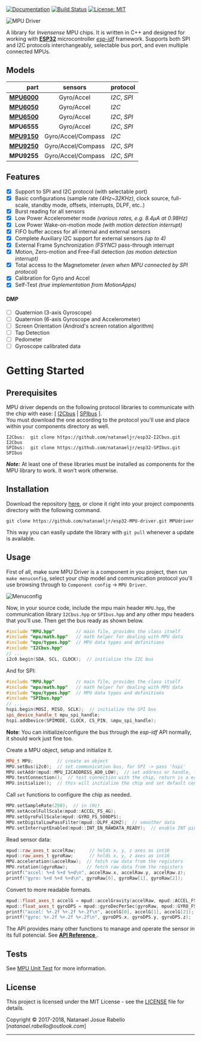 [![Documentation](https://readthedocs.org/projects/esp32-mpu-driver/badge/?version=latest "Documentation Status")](https://esp32-mpu-driver.readthedocs.io/en/latest)
[![Build Status](https://travis-ci.org/natanaeljr/esp32-MPU-driver.svg?branch=master)](https://travis-ci.org/natanaeljr/esp32-MPU-driver)
[![License: MIT](https://img.shields.io/badge/License-MIT-yellow.svg)](LICENSE)

![MPU Driver][Banner]

[Banner]: docs/source/_static/MPUdriver.jpg

A library for _Invensense_ MPU chips.
It is written in C++ and designed for working with **[ESP32]** microcontroller _[esp-idf]_ framework.
Supports both SPI and I2C protocols interchangeably, selectable bus port, and even multiple connected MPUs.

[ESP32]: https://www.espressif.com/en/products/hardware/esp32/overview
[esp-idf]: https://github.com/espressif/esp-idf/

## Models

|     part      |      sensors       |   protocol   |
| ------------: | :----------------: | :----------- |
| **[MPU6000]** | Gyro/Accel         | _I2C_, _SPI_ |
| **[MPU6050]** | Gyro/Accel         | _I2C_        |
| **[MPU6500]** | Gyro/Accel         | _I2C_, _SPI_ |
|  **MPU6555**  | Gyro/Accel         | _I2C_, _SPI_ |
| **[MPU9150]** | Gyro/Accel/Compass | _I2C_        |
| **[MPU9250]** | Gyro/Accel/Compass | _I2C_, _SPI_ |
|  **MPU9255**  | Gyro/Accel/Compass | _I2C_, _SPI_ |

[MPU6000]: https://www.invensense.com/products/motion-tracking/6-axis/mpu-6050/
[MPU6050]: https://www.invensense.com/products/motion-tracking/6-axis/mpu-6050/
[MPU6500]: https://www.invensense.com/products/motion-tracking/6-axis/mpu-6500/
[MPU9150]: https://www.invensense.com/products/motion-tracking/9-axis/mpu-9150/
[MPU9250]: https://www.invensense.com/products/motion-tracking/9-axis/mpu-9250/

## Features

- [x] Support to SPI and I2C protocol (with selectable port)
- [x] Basic configurations (sample rate _(4Hz~32KHz)_, clock source, full-scale, standby mode, offsets, interrupts, DLPF, etc..)
- [x] Burst reading for all sensors
- [x] Low Power Accelerometer mode _(various rates, e.g. 8.4μA at 0.98Hz)_
- [x] Low Power Wake-on-motion mode _(with motion detection interrupt)_
- [x] FIFO buffer access for all internal and external sensors
- [x] Complete Auxiliary I2C support for external sensors _(up to 4)_
- [x] External Frame Synchronization _(FSYNC)_ pass-through interrupt
- [x] Motion, Zero-motion and Free-Fall detection _(as motion detection interrupt)_
- [x] Total access to the Magnetometer _(even when MPU connected by SPI protocol)_
- [x] Calibration for Gyro and Accel
- [x] Self-Test _(true implementation from MotionApps)_

#### DMP

- [ ] Quaternion (3-axis Gyroscope)
- [ ] Quaternion (6-axis Gyroscope and Accelerometer)
- [ ] Screen Orientation (Android's screen rotation algorithm)
- [ ] Tap Detection
- [ ] Pedometer
- [ ] Gyroscope calibrated data

# Getting Started

## Prerequisites

MPU driver depends on the following protocol libraries to communicate with the chip with ease: [ [I2Cbus] | [SPIbus] ].  
You must download the one according to the protocol you'll use and place within your components directory as well.

```
I2Cbus:  git clone https://github.com/natanaeljr/esp32-I2Cbus.git I2Cbus
SPIbus:  git clone https://github.com/natanaeljr/esp32-SPIbus.git SPIbus
```

**_Note:_** At least one of these libraries must be installed as components for the MPU library to work. It won't work otherwise.

[I2Cbus]: https://github.com/natanaeljr/esp32-I2Cbus
[SPIbus]: https://github.com/natanaeljr/esp32-SPIbus

## Installation

Download the repository [here](https://github.com/natanaeljr/esp32-MPU-driver/archive/master.zip),
or clone it right into your project components directory with the following command.

```
git clone https://github.com/natanaeljr/esp32-MPU-driver.git MPUdriver
```

This way you can easily update the library with `git pull` whenever a update is available.

## Usage

First of all, make sure MPU Driver is a component in you project, then run `make menuconfig`, select your chip model and communication protocol you'll use browsing through to `Component config` -> `MPU Driver`.

![Menuconfig](docs/source/_static/menuconfig_mpu-driver.png "Menuconfig -> MPU Driver")

Now, in your source code, include the mpu main header `MPU.hpp`, the communication library `I2Cbus.hpp` or `SPIbus.hpp` and any other mpu headers that you'll use. Then get the bus ready as shown below.

```C++
#include "MPU.hpp"        // main file, provides the class itself
#include "mpu/math.hpp"   // math helper for dealing with MPU data
#include "mpu/types.hpp"  // MPU data types and definitions
#include "I2Cbus.hpp"
// ...
i2c0.begin(SDA, SCL, CLOCK);  // initialize the I2C bus
```

And for SPI:

```C++
#include "MPU.hpp"        // main file, provides the class itself
#include "mpu/math.hpp"   // math helper for dealing with MPU data
#include "mpu/types.hpp"  // MPU data types and definitions
#include "SPIbus.hpp"
// ...
hspi.begin(MOSI, MISO, SCLK);  // initialize the SPI bus
spi_device_handle_t mpu_spi_handle;
hspi.addDevice(SPIMODE, CLOCK, CS_PIN, &mpu_spi_handle);
```

**Note**: You can initialize/configure the bus through the _esp-idf_ API normally, it should work just fine too.

Create a MPU object, setup and initialize it.

```C++
MPU_t MPU;         // create an object
MPU.setBus(i2c0);  // set communication bus, for SPI -> pass 'hspi'
MPU.setAddr(mpud::MPU_I2CADDRESS_AD0_LOW);  // set address or handle, for SPI -> pass 'mpu_spi_handle'
MPU.testConnection();  // test connection with the chip, return is a error code
MPU.initialize();  // this will initialize the chip and set default configurations
```

Call `set` functions to configure the chip as needed.

```C++
MPU.setSampleRate(250);  // in (Hz)
MPU.setAccelFullScale(mpud::ACCEL_FS_4G);
MPU.setGyroFullScale(mpud::GYRO_FS_500DPS);
MPU.setDigitalLowPassFilter(mpud::DLPF_42HZ);  // smoother data
MPU.setInterruptEnabled(mpud::INT_EN_RAWDATA_READY);  // enable INT pin
```

Read sensor data:

```C++
mpud::raw_axes_t accelRaw;     // holds x, y, z axes as int16
mpud::raw_axes_t gyroRaw;      // holds x, y, z axes as int16
MPU.acceleration(&accelRaw);  // fetch raw data from the registers
MPU.rotation(&gyroRaw);       // fetch raw data from the registers
printf("accel: %+d %+d %+d\n", accelRaw.x, accelRaw.y, accelRaw.z);
printf("gyro: %+d %+d %+d\n", gyroRaw[0], gyroRaw[1], gyroRaw[2]);
```

Convert to more readable formats.

```C++
mpud::float_axes_t accelG = mpud::accelGravity(accelRaw, mpud::ACCEL_FS_4G);  // raw data to gravity
mpud::float_axes_t gyroDPS = mpud::gyroDecPerSec(gyroRaw, mpud::GYRO_FS_500DPS);  // raw data to º/s
printf("accel: %+.2f %+.2f %+.2f\n", accelG[0], accelG[1], accelG[2]);
printf("gyro: %+.2f %+.2f %+.2f\n", gyroDPS.x, gyroDPS.y, gyroDPS.z);
```

The API provides many other functions to manage and operate the sensor in its full potencial. See 
<a href="https://natanaeljr.github.io/esp32-MPU-driver" target="_blank">
<b>API Reference</b>
</a>.

## Tests

See [MPU Unit Test] for more information.

[MPU Unit Test]: test/README.md

## License

This project is licensed under the MIT License - see the [LICENSE](LICENSE) file for details.

Copyright © 2017-2018, Natanael Josue Rabello [_natanael.rabello@outlook.com_]

---
